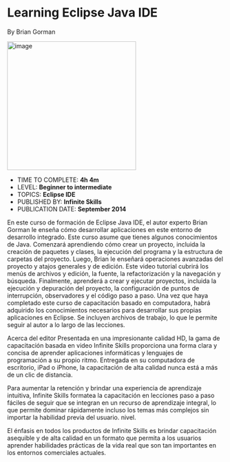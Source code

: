 # Learning Eclipse Java IDE
By Brian Gorman

<img width="299" alt="image" src="https://github.com/adolfodelarosades/Java/assets/23094588/30be1f73-ece9-40da-bfce-ba86eea8254a">

* TIME TO COMPLETE: **4h 4m**
* LEVEL: **Beginner to intermediate**
* TOPICS: **Eclipse IDE**
* PUBLISHED BY: **Infinite Skills**
* PUBLICATION DATE: **September 2014**

En este curso de formación de Eclipse Java IDE, el autor experto Brian Gorman le enseña cómo desarrollar aplicaciones en este entorno de desarrollo integrado. Este curso asume que tienes algunos conocimientos de Java.
Comenzará aprendiendo cómo crear un proyecto, incluida la creación de paquetes y clases, la ejecución del programa y la estructura de carpetas del proyecto. Luego, Brian le enseñará operaciones avanzadas del proyecto y atajos generales y de edición. Este video tutorial cubrirá los menús de archivos y edición, la fuente, la refactorización y la navegación y búsqueda. Finalmente, aprenderá a crear y ejecutar proyectos, incluida la ejecución y depuración del proyecto, la configuración de puntos de interrupción, observadores y el código paso a paso.
Una vez que haya completado este curso de capacitación basado en computadora, habrá adquirido los conocimientos necesarios para desarrollar sus propias aplicaciones en Eclipse. Se incluyen archivos de trabajo, lo que le permite seguir al autor a lo largo de las lecciones.

Acerca del editor
Presentada en una impresionante calidad HD, la gama de capacitación basada en video Infinite Skills proporciona una forma clara y concisa de aprender aplicaciones informáticas y lenguajes de programación a su propio ritmo. Entregada en su computadora de escritorio, iPad o iPhone, la capacitación de alta calidad nunca está a más de un clic de distancia.

Para aumentar la retención y brindar una experiencia de aprendizaje intuitiva, Infinite Skills formatea la capacitación en lecciones paso a paso fáciles de seguir que se integran en un recurso de aprendizaje integral, lo que permite dominar rápidamente incluso los temas más complejos sin importar la habilidad previa del usuario. nivel.

El énfasis en todos los productos de Infinite Skills es brindar capacitación asequible y de alta calidad en un formato que permita a los usuarios aprender habilidades prácticas de la vida real que son tan importantes en los entornos comerciales actuales.  
